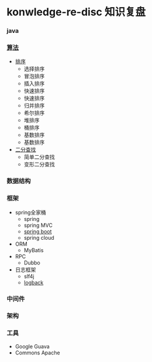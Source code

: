 # konwledge-re-disc 知识复盘

### java

### [算法](https://github.com/wangning1/konwledge-re-disc/tree/master/algorithm)
   - [排序](https://github.com/wangning1/konwledge-re-disc/tree/master/algorithm/01-sort)
        * 选择排序
        * 冒泡排序
        * 插入排序
        * 快速排序
        * 快速排序
        * 归并排序
        * 希尔排序
        * 堆排序
        * 桶排序
        * 基数排序
        * 基数排序
   - [二分查找](https://github.com/wangning1/konwledge-re-disc/tree/master/algorithm/02-binarySearch)
        * 简单二分查找
        * 变形二分查找
        
### 数据结构

### 框架
   - spring全家桶
       * spring
       * spring MVC
       * [spring boot](https://github.com/wangning1/konwledge-re-disc/tree/master/spring-boot)
       * spring cloud
   - ORM
       * MyBatis
   - RPC
       * Dubbo
   - 日志框架
       * slf4j  
       * [logback](https://github.com/wangning1/konwledge-re-disc/tree/master/logback)

### 中间件

### 架构

### 工具
   - Google Guava
   - Commons Apache


